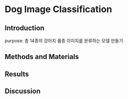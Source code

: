 # Dog Image Classification

## Introduction
purpose: 총 14종의 강아지 품종 이미지를 분류하는 모델 만들기

## Methods and Materials

## Results

## Discussion
